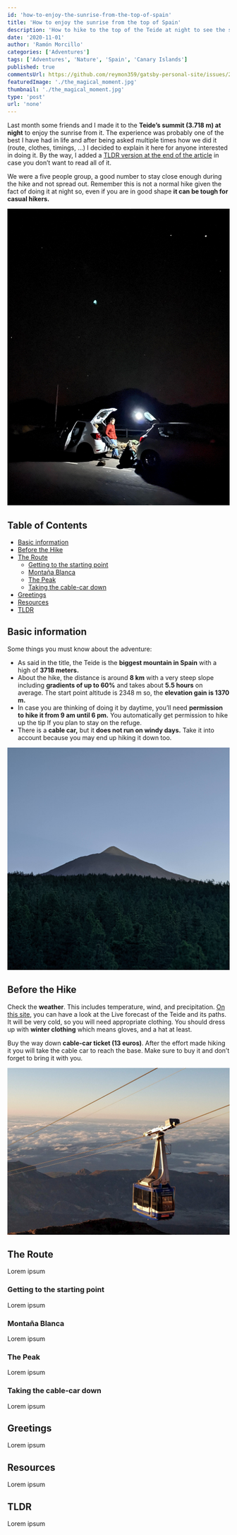 ```yaml
---
id: 'how-to-enjoy-the-sunrise-from-the-top-of-spain'
title: 'How to enjoy the sunrise from the top of Spain'
description: 'How to hike to the top of the Teide at night to see the sun rising'
date: '2020-11-01'
author: 'Ramón Morcillo'
categories: ['Adventures']
tags: ['Adventures', 'Nature', 'Spain', 'Canary Islands']
published: true
commentsUrl: https://github.com/reymon359/gatsby-personal-site/issues/243
featuredImage: './the_magical_moment.jpg'
thumbnail: './the_magical_moment.jpg'
type: 'post'
url: 'none'
---
```


Last month some friends and I made it to the **Teide’s summit (3.718 m) at night** to enjoy the sunrise from it. The experience was probably one of the best I have had in life and after being asked multiple times how we did it (route, clothes, timings, ...) I decided to explain it here for anyone interested in doing it. By the way, I added a [TLDR version at the end of the article](#TLDR) in case you don’t want to read all of it.

We were a five people group, a good number to stay close enough during the hike and not spread out. Remember this is not a normal hike given the fact of doing it at night so, even if you are in good shape **it can be tough for casual hikers.**

![Waiting to begin the ascension](./waiting_to_begin_the_ascension.jpg)

## Table of Contents

- [Basic information](#Basic-information)
- [Before the Hike](#Before-the-Hike)
- [The Route](#The-Route)
    - [Getting to the starting point](#Getting-to-the-starting-point)
    - [Montaña Blanca](#Montaña-Blanca)
    - [The Peak](#The-Peak)
    - [Taking the cable-car down](#Taking-the-cable-car-down)
- [Greetings](#Greetings)
- [Resources](#Resources)
- [TLDR](#TLDR)

## Basic information

Some things you must know about the adventure:

- As said in the title, the Teide is the **biggest mountain in Spain** with a high of **3718 meters.**
- About the hike, the distance is around **8 km** with a very steep slope including **gradients of up to 60%** and takes about **5.5 hours** on average. The start point altitude is 2348 m so, the **elevation gain is 1370 m.**
- In case you are thinking of doing it by daytime, you’ll need **permission to hike it from 9 am until 6 pm.** You automatically get permission to hike up the tip If you plan to stay on the refuge.
- There is a **cable car,** but it **does not run on windy days.** Take it into account because you may end up hiking it down too.

![Teide view after crossing the sea of clouds](./teide_view_after_crossing_the_sea_of_clouds.jpg)

## Before the Hike

Check the **weather**. This includes temperature, wind, and precipitation. [On this site,](https://www.volcanoteide.com/es/teide-hoy) you can have a look at the Live forecast of the Teide and its paths. It will be very cold, so you will need appropriate clothing. You should dress up with **winter clothing** which means gloves, and a hat at least.

Buy the way down **cable-car ticket (13 euros)**. After the effort made hiking it you will take the cable car to reach the base. Make sure to buy it and don’t forget to bring it with you.

![The first cable car arriving at the Upper Station](./the_first_cable-car_arriving_at_the_upper_station.jpg)

## The Route

Lorem ipsum

### Getting to the starting point

Lorem ipsum

### Montaña Blanca

Lorem ipsum

### The Peak

Lorem ipsum

### Taking the cable-car down

Lorem ipsum

## Greetings

Lorem ipsum

## Resources

Lorem ipsum

## TLDR

Lorem ipsum
	
